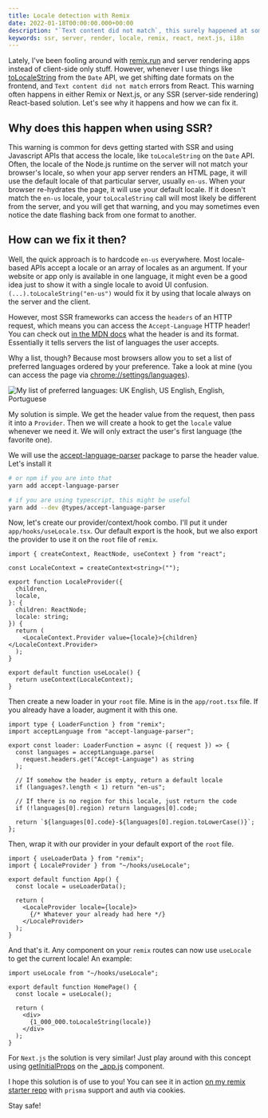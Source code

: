 ```yaml
---
title: Locale detection with Remix
date: 2022-01-18T00:00:00.000+00:00
description: "`Text content did not match`, this surely happened at some point if using any Javascript API that accesses the default locale during server rendering. Let's fix it!"
keywords: ssr, server, render, locale, remix, react, next.js, i18n
---
```


Lately, I've been fooling around with [remix.run](https://remix.run) and server rendering apps instead of client-side only stuff. However, whenever I use things like [toLocaleString](https://developer.mozilla.org/pt-BR/docs/Web/JavaScript/Reference/Global_Objects/Date/toLocaleString) from the `Date` API, we get shifting date formats on the frontend, and `Text content did not match` errors from React. This warning often happens in either Remix or Next.js, or any SSR (server-side rendering) React-based solution. Let's see why it happens and how we can fix it.

## Why does this happen when using SSR?

This warning is common for devs getting started with SSR and using Javascript APIs that access the locale, like `toLocaleString` on the `Date` API. Often, the locale of the Node.js runtime on the server will not match your browser's locale, so when your app server renders an HTML page, it will use the default locale of that particular server, usually `en-us`. When your browser re-hydrates the page, it will use your default locale. If it doesn't match the `en-us` locale, your `toLocaleString` call will most likely be different from the server, and you will get that warning, and you may sometimes even notice the date flashing back from one format to another.

## How can we fix it then?

Well, the quick approach is to hardcode `en-us` everywhere. Most locale-based APIs accept a locale or an array of locales as an argument. If your website or app only is available in one language, it might even be a good idea just to show it with a single locale to avoid UI confusion. `(...).toLocaleString("en-us")` would fix it by using that locale always on the server and the client.

However, most SSR frameworks can access the `headers` of an HTTP request, which means you can access the `Accept-Language` HTTP header! You can check out [in the MDN docs](https://developer.mozilla.org/en-US/docs/Web/HTTP/Headers/Accept-Language) what the header is and its format. Essentially it tells servers the list of languages the user accepts.

Why a list, though? Because most browsers allow you to set a list of preferred languages ordered by your preference. Take a look at mine (you can access the page via [chrome://settings/languages](chrome://settings/languages)).

![My list of preferred languages: UK English, US English, English, Portuguese](/images/browser-languages.png)

My solution is simple. We get the header value from the request, then pass it into a `Provider`. Then we will create a hook to get the `locale` value whenever we need it. We will only extract the user's first language (the favorite one).

We will use the [accept-language-parser](https://www.npmjs.com/package/accept-language-parser) package to parse the header value. Let's install it

```bash
# or npm if you are into that
yarn add accept-language-parser

# if you are using typescript, this might be useful
yarn add --dev @types/accept-language-parser
```

Now, let's create our provider/context/hook combo. I'll put it under `app/hooks/useLocale.tsx`. Our default export is the hook, but we also export the provider to use it on the `root` file of `remix`.

```tsx:app/hooks/useLocale.tsx
import { createContext, ReactNode, useContext } from "react";

const LocaleContext = createContext<string>("");

export function LocaleProvider({
  children,
  locale,
}: {
  children: ReactNode;
  locale: string;
}) {
  return (
    <LocaleContext.Provider value={locale}>{children}</LocaleContext.Provider>
  );
}

export default function useLocale() {
  return useContext(LocaleContext);
}
```

Then create a new loader in your `root` file. Mine is in the `app/root.tsx` file. If you already have a loader, augment it with this one.

```tsx:app/root.tsx
import type { LoaderFunction } from "remix";
import acceptLanguage from "accept-language-parser";

export const loader: LoaderFunction = async ({ request }) => {
  const languages = acceptLanguage.parse(
    request.headers.get("Accept-Language") as string
  );

  // If somehow the header is empty, return a default locale
  if (languages?.length < 1) return "en-us";

  // If there is no region for this locale, just return the code
  if (!languages[0].region) return languages[0].code;

  return `${languages[0].code}-${languages[0].region.toLowerCase()}`;
};
```

Then, wrap it with our provider in your default export of the `root` file.

```tsx:app/root.tsx
import { useLoaderData } from "remix";
import { LocaleProvider } from "~/hooks/useLocale";

export default function App() {
  const locale = useLoaderData();

  return (
    <LocaleProvider locale={locale}>
      {/* Whatever your already had here */}
    </LocaleProvider>
  );
}
```

And that's it. Any component on your `remix` routes can now use `useLocale` to get the current locale! An example:

```tsx:app/routes/index.tsx
import useLocale from "~/hooks/useLocale";

export default function HomePage() {
  const locale = useLocale();

  return (
    <div>
      {1_000_000.toLocaleString(locale)}
    </div>
  );
}
```

For `Next.js` the solution is very similar! Just play around with this concept using [getInitialProps](https://nextjs.org/docs/api-reference/data-fetching/get-initial-props) on the [\_app.js](https://nextjs.org/docs/advanced-features/custom-app) component.

I hope this solution is of use to you! You can see it in action [on my remix starter repo](https://github.com/jfranciscosousa/remix-prisma-starter) with `prisma` support and auth via cookies.

Stay safe!
